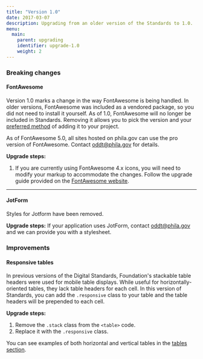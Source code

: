 ```yaml
---
title: "Version 1.0"
date: 2017-03-07
description: Upgrading from an older version of the Standards to 1.0.
menu:
  main:
    parent: upgrading
    identifier: upgrade-1.0
    weight: 2
---
```

### Breaking changes
#### FontAwesome
Version 1.0 marks a change in the way FontAwesome is being handled. In older versions, FontAwesome was included as a vendored package, so you did not need to install it yourself. As of 1.0, FontAwesome will no longer be included in Standards. Removing it allows you to pick the version and your [preferred method](https://fontawesome.com/how-to-use/on-the-web/setup/getting-started?using=web-fonts-with-css) of adding it to your project.

As of FontAwesome 5.0, all sites hosted on phila.gov can use the pro version of FontAwesome. Contact [oddt@phila.gov](mailto:oddt@phila.gov) for details.

**Upgrade steps:**

  1. If you are currently using FontAwesome 4.x icons, you will need to modify your markup to accommodate the changes. Follow the upgrade guide provided on the [FontAwesome website](https://fontawesome.com/how-to-use/on-the-web/setup/upgrading-from-version-4).

<hr>

#### JotForm
Styles for Jotform have been removed.

**Upgrade steps:**
If your application uses JotForm, contact [oddt@phila.gov](mailto:oddt@phila.gov) and we can provide you with a stylesheet.

### Improvements
#### Responsive tables
In previous versions of the Digital Standards, Foundation's stackable table headers were used for mobile table displays. While useful for horizontally-oriented tables, they lack table headers for each cell. In this version of Standards, you can add the `.responsive` class to your table and the table headers will be prepended to each cell.

**Upgrade steps:**

1. Remove the `.stack` class from the `<table>` code.
2. Replace it with the `.responsive` class.

You can see examples of both horizontal and vertical tables in the [tables section](/guidelines/design-development/components/tables/).
